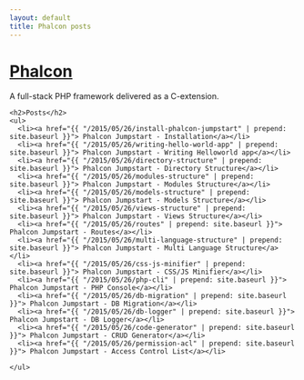 ```yaml
---
layout: default
title: Phalcon posts
---
```


<div class="post">
	<h1 class="pageTitle">
    <a href="https://phalconphp.com/en/" target="_blank">
    Phalcon
    </a>
  </h1>
  <p>A full-stack PHP framework delivered as a C-extension.</p>

	<h2>Posts</h2>
	<ul>
      <li><a href="{{ "/2015/05/26/install-phalcon-jumpstart" | prepend: site.baseurl }}"> Phalcon Jumpstart - Installation</a></li>
      <li><a href="{{ "/2015/05/26/writing-hello-world-app" | prepend: site.baseurl }}"> Phalcon Jumpstart - Writing Helloworld app</a></li>
      <li><a href="{{ "/2015/05/26/directory-structure" | prepend: site.baseurl }}"> Phalcon Jumpstart - Directory Structure</a></li>
      <li><a href="{{ "/2015/05/26/modules-structure" | prepend: site.baseurl }}"> Phalcon Jumpstart - Modules Structure</a></li>
      <li><a href="{{ "/2015/05/26/models-structure" | prepend: site.baseurl }}"> Phalcon Jumpstart - Models Structure</a></li>
      <li><a href="{{ "/2015/05/26/views-structure" | prepend: site.baseurl }}"> Phalcon Jumpstart - Views Structure</a></li>
      <li><a href="{{ "/2015/05/26/routes" | prepend: site.baseurl }}"> Phalcon Jumpstart - Routes</a></li>
      <li><a href="{{ "/2015/05/26/multi-language-structure" | prepend: site.baseurl }}"> Phalcon Jumpstart - Multi Language Structure</a></li>
      <li><a href="{{ "/2015/05/26/css-js-minifier" | prepend: site.baseurl }}"> Phalcon Jumpstart - CSS/JS Minifier</a></li>
      <li><a href="{{ "/2015/05/26/php-cli" | prepend: site.baseurl }}"> Phalcon Jumpstart - PHP Console</a></li>
      <li><a href="{{ "/2015/05/26/db-migration" | prepend: site.baseurl }}"> Phalcon Jumpstart - DB Migration</a></li>
      <li><a href="{{ "/2015/05/26/db-logger" | prepend: site.baseurl }}"> Phalcon Jumpstart - DB Logger</a></li>
      <li><a href="{{ "/2015/05/26/code-generator" | prepend: site.baseurl }}"> Phalcon Jumpstart - CRUD Generator</a></li>
      <li><a href="{{ "/2015/05/26/permission-acl" | prepend: site.baseurl }}"> Phalcon Jumpstart - Access Control List</a></li>

  	</ul>
</div>
